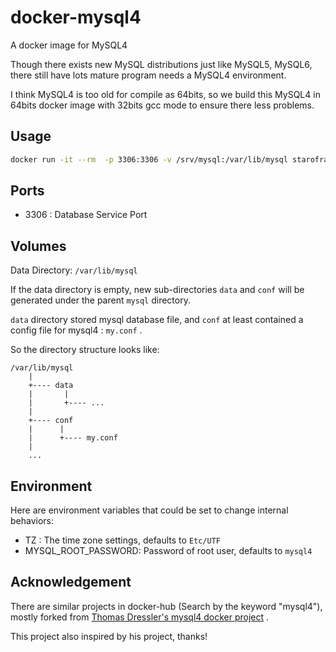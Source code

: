 # docker-mysql4

A docker image for MySQL4

Though there exists new MySQL distributions just like MySQL5, MySQL6, there
still have lots mature program needs a MySQL4 environment.

I think MySQL4 is too old for compile as 64bits, so we build this MySQL4 in
64bits docker image with 32bits gcc mode to ensure there less problems.

## Usage

```bash
docker run -it --rm  -p 3306:3306 -v /srv/mysql:/var/lib/mysql starofrainnight/mysql4
```

## Ports

- 3306 : Database Service Port

## Volumes

Data Directory: `/var/lib/mysql`

If the data directory is empty, new sub-directories `data` and `conf` will be
generated under the parent `mysql` directory.

`data` directory stored mysql database file, and `conf` at least contained a
config file for mysql4 : `my.conf` .

So the directory structure looks like:

    /var/lib/mysql
        |
        +---- data
        |       |
        |       +---- ...
        |
        +---- conf
        |      |
        |      +---- my.conf
        |
        ...

## Environment

Here are environment variables that could be set to change internal behaviors:

- TZ : The time zone settings, defaults to `Etc/UTF`
- MYSQL_ROOT_PASSWORD: Password of root user, defaults to `mysql4`

## Acknowledgement

There are similar projects in docker-hub (Search by the keyword "mysql4"), mostly forked from ​[Thomas Dressler's mysql4 docker project](https://github.com/Tommi2Day/mysql4) .

This project also inspired by his project, thanks!
